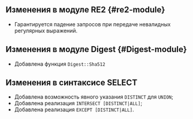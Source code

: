 ## Изменения в модуле RE2 {#re2-module}

* Гарантируется падение запросов при передаче невалидных регулярных выражений.

## Изменения в модуле Digest {#Digest-module}

* Добавлена функция `Digest::Sha512`

## Изменения в синтаксисе SELECT

* Добавлена возможность явного указания `DISTINCT` для `UNION`;
* Добавлена реализация `INTERSECT [DISTINCT|ALL]`;
* Добавлена реализация `EXCEPT [DISTINCT|ALL]`.
